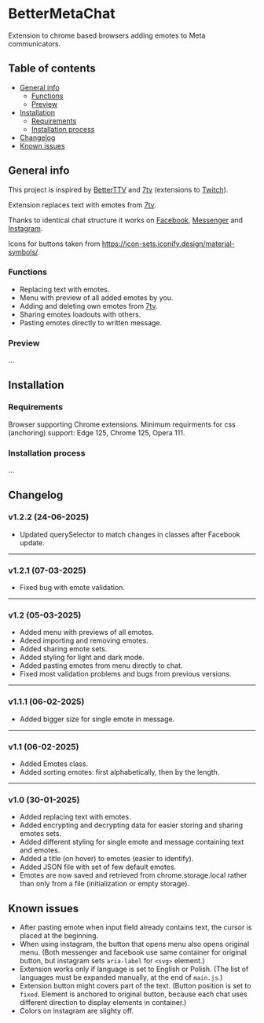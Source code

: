 # BetterMetaChat
Extension to chrome based browsers adding emotes to Meta communicators.

## Table of contents
* [General info](#general-info)
  * [Functions](#functions)
  * [Preview](#preview)
* [Installation](#installation)
  * [Requirements](#requirements)
  * [Installation process](#installation-process)
* [Changelog](#changelog)
* [Known issues](#known-issues)

## General info
This project is inspired by [BetterTTV](https://betterttv.com/) and [7tv](https://7tv.app/) (extensions to [Twitch](https://twitch.tv)).

Extension replaces text with emotes from [7tv](https://7tv.app/).

Thanks to identical chat structure it works on [Facebook](https://facebook.com/), [Messenger](https://messenger.com/) and [Instagram](https://instagram.com/).

Icons for buttons taken from https://icon-sets.iconify.design/material-symbols/.

### Functions
 * Replacing text with emotes.
 * Menu with preview of all added emotes by you.
 * Adding and deleting own emotes from [7tv](https://7tv.app/).
 * Sharing emotes loadouts with others.
 * Pasting emotes directly to written message.

### Preview
...

## Installation
### Requirements
Browser supporting Chrome extensions. Minimum requirments for css (anchoring) support: Edge 125, Chrome 125, Opera 111.

### Installation process
...

## Changelog

### v1.2.2 (24-06-2025)
* Updated querySelector to match changes in classes after Facebook update.

---

### v1.2.1 (07-03-2025)
* Fixed bug with emote validation.

---

### v1.2 (05-03-2025)
* Added menu with previews of all emotes.
* Adeed importing and removing emotes.
* Added sharing emote sets.
* Added styling for light and dark mode.
* Added pasting emotes from menu directly to chat.
* Fixed most validation problems and bugs from previous versions<!-- (added few more)-->.

---

### v1.1.1 (06-02-2025)
 * Added bigger size for single emote in message.

---

### v1.1 (06-02-2025)
 * Added Emotes class.
 * Added sorting emotes: first alphabetically, then by the length.

---

### v1.0 (30-01-2025)
 * Added replacing text with emotes.
 * Added encrypting and decrypting data for easier storing and sharing emotes sets.
 * Added different styling for single emote and message containing text and emotes.
 * Added a title (on hover) to emotes (easier to identify).
 * Added JSON file with set of few default emotes.
 * Emotes are now saved and retrieved from chrome.storage.local rather than only from a file (initialization or empty storage).

## Known issues
 * After pasting emote when input field already contains text, the cursor is placed at the beginning.
 * When using instagram, the button that opens menu also opens original menu. (Both messenger and facebook use same container for original button, but instagram sets `aria-label` for `<svg>` element.)
 * Extension works only if language is set to English or Polish. (The list of languages ​​must be expanded manually, at the end of `main.js`.)
 * Extension button might covers part of the text. (Button position is set to `fixed`. Element is anchored to original button, because each chat uses different direction to display elements in container.)
 * Colors on instagram are slighty off.
